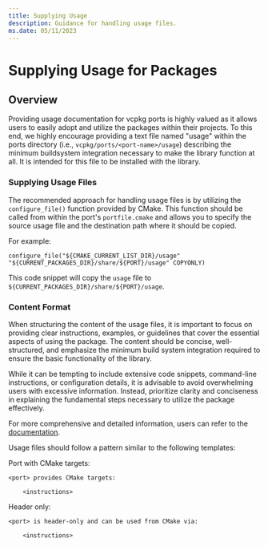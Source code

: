 ```yaml
---
title: Supplying Usage
description: Guidance for handling usage files.
ms.date: 05/11/2023
---
```


# Supplying Usage for Packages

## Overview
Providing usage documentation for vcpkg ports is highly valued as it allows users to easily adopt and utilize the packages within their projects. To this end, we highly encourage providing a text file named "usage" within the ports directory (i.e., `vcpkg/ports/<port-name>/usage`) describing the minimum buildsystem integration necessary to make the library function at all. It is intended for this file to be installed with the library.

### Supplying Usage Files

The recommended approach for handling usage files is by utilizing the `configure_file()` function provided by CMake. This function should be called from within the port's `portfile.cmake` and allows you to specify the source usage file and the destination path where it should be copied. 

For example:

```
configure_file("${CMAKE_CURRENT_LIST_DIR}/usage" "${CURRENT_PACKAGES_DIR}/share/${PORT}/usage" COPYONLY)
```

This code snippet will copy the `usage` file to `${CURRENT_PACKAGES_DIR}/share/${PORT}/usage`.

### Content Format

When structuring the content of the usage files, it is important to focus on providing clear instructions, examples, or guidelines that cover the essential aspects of using the package. The content should be concise, well-structured, and emphasize the minimum build system integration required to ensure the basic functionality of the library.

While it can be tempting to include extensive code snippets, command-line instructions, or configuration details, it is advisable to avoid overwhelming users with excessive information. Instead, prioritize clarity and conciseness in explaining the fundamental steps necessary to utilize the package effectively.

For more comprehensive and detailed information, users can refer to the [documentation](../users/manifests.md).

Usage files should follow a pattern similar to the following templates:

Port with CMake targets:
```
<port> provides CMake targets:

    <instructions>
```

Header only:
```
<port> is header-only and can be used from CMake via:

    <instructions>
```
